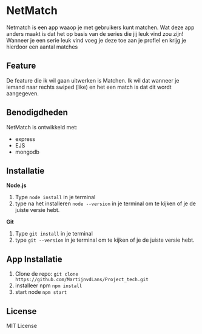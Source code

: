 # NetMatch

Netmatch is een app waaop je met gebruikers kunt matchen. Wat deze app anders maakt is dat het op basis van de series die jij leuk vind zou zijn! Wanneer je een serie leuk vind voeg je deze toe aan je profiel en krijg je hierdoor een aantal matches

## Feature

De feature die ik wil gaan uitwerken is Matchen. Ik wil dat wanneer je iemand naar rechts swiped (like) en het een match is dat dit wordt aangegeven.

## Benodigdheden

NetMatch is ontwikkeld met:

* express
* EJS
* mongodb

## Installatie

**Node.js**
1. Type ``node install`` in je terminal
2. type na het installeren ``node --version`` in je terminal om te kijken of je de juiste versie hebt.

**Git**
1. Type ``git install`` in je terminal
2. type ``git --version`` in je terminal om te kijken of je de juiste versie hebt.

## App Installatie
1. Clone de repo: ``git clone https://github.com/MartijnvdLans/Project_tech.git``
2. installeer npm ``npm install``
3. start node ``npm start``

## License
MIT License